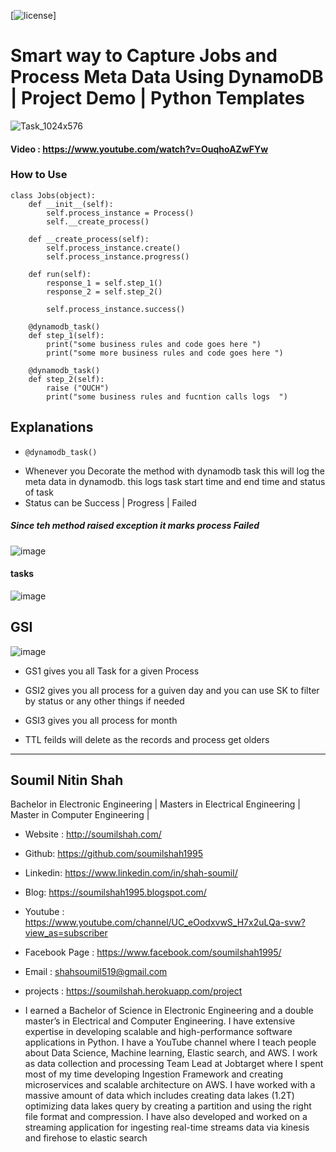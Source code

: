 
[![license](https://img.shields.io/github/license/mashape/apistatus.svg?maxAge=2592000)]

# Smart way to Capture Jobs and Process Meta Data Using DynamoDB | Project Demo | Python Templates

![Task_1024x576](https://user-images.githubusercontent.com/39345855/196048848-ebb8d6db-d94f-4f44-a8de-22e6331547dc.png)

#### Video : https://www.youtube.com/watch?v=OuqhoAZwFYw

### How to Use

```
class Jobs(object):
    def __init__(self):
        self.process_instance = Process()
        self.__create_process()

    def __create_process(self):
        self.process_instance.create()
        self.process_instance.progress()

    def run(self):
        response_1 = self.step_1()
        response_2 = self.step_2()

        self.process_instance.success()

    @dynamodb_task()
    def step_1(self):
        print("some business rules and code goes here ")
        print("some more business rules and code goes here ")

    @dynamodb_task()
    def step_2(self):
        raise ("OUCH")
        print("some business rules and fucntion calls logs  ")

```

## Explanations 
*     @dynamodb_task()
*  Whenever  you Decorate the method with dynamodb task this will log the meta data in dynamodb. this logs task start time and end time and status of task 
* Status can be Success | Progress | Failed 

##### Since teh method raised exception it marks process Failed 
![image](https://user-images.githubusercontent.com/39345855/196049088-1e9356fe-f348-4a19-92c2-2e89e531aa81.png)

#### tasks 
![image](https://user-images.githubusercontent.com/39345855/196049188-120c6a29-af18-4471-aff0-59587b531553.png)


## GSI

![image](https://user-images.githubusercontent.com/39345855/196049295-8db02650-1d42-427e-938f-9753f27d3c44.png)

*  GS1 gives you all Task for a given Process 
*  GSI2 gives you all process for a guiven day and you can use SK to filter by status or any other things if needed 
*  GSI3 gives you all process for month 

* TTL feilds will delete as the records and process get olders 





-------------------------------------------------------------------------------------
## Soumil Nitin Shah 
Bachelor in Electronic Engineering |
Masters in Electrical Engineering | 
Master in Computer Engineering |

* Website : http://soumilshah.com/
* Github: https://github.com/soumilshah1995
* Linkedin: https://www.linkedin.com/in/shah-soumil/
* Blog: https://soumilshah1995.blogspot.com/
* Youtube : https://www.youtube.com/channel/UC_eOodxvwS_H7x2uLQa-svw?view_as=subscriber
* Facebook Page : https://www.facebook.com/soumilshah1995/
* Email : shahsoumil519@gmail.com
* projects : https://soumilshah.herokuapp.com/project


* I earned a Bachelor of Science in Electronic Engineering and a double master’s in Electrical and Computer Engineering. I have extensive expertise in developing scalable and high-performance software applications in Python. I have a YouTube channel where I teach people about Data Science, Machine learning, Elastic search, and AWS. I work as data collection and processing Team Lead at Jobtarget where I spent most of my time developing Ingestion Framework and creating microservices and scalable architecture on AWS. I have worked with a massive amount of data which includes creating data lakes (1.2T) optimizing data lakes query by creating a partition and using the right file format and compression. I have also developed and worked on a streaming application for ingesting real-time streams data via kinesis and firehose to elastic search

